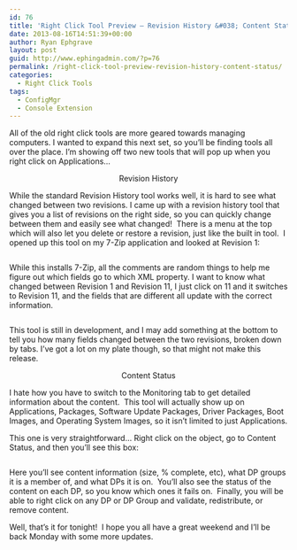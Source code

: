 ```yaml
---
id: 76
title: 'Right Click Tool Preview – Revision History &#038; Content Status'
date: 2013-08-16T14:51:39+00:00
author: Ryan Ephgrave
layout: post
guid: http://www.ephingadmin.com/?p=76
permalink: /right-click-tool-preview-revision-history-content-status/
categories:
  - Right Click Tools
tags:
  - ConfigMgr
  - Console Extension
---
```

All of the old right click tools are more geared towards managing computers. I wanted to expand this next set, so you’ll be finding tools all over the place. I’m showing off two new tools that will pop up when you right click on Applications…
<p align="center">Revision History</p>
<p align="left">While the standard Revision History tool works well, it is hard to see what changed between two revisions. I came up with a revision history tool that gives you a list of revisions on the right side, so you can quickly change between them and easily see what changed!  There is a menu at the top which will also let you delete or restore a revision, just like the built in tool.  I opened up this tool on my 7-Zip application and looked at Revision 1:</p>
<p id="uXSVNIK"><img class="alignnone size-full wp-image-77 " src="http://www.ephingadmin.com/wp-content/uploads/2015/11/img_564c90a32e7ac.png" alt="" /></p>
While this installs 7-Zip, all the comments are random things to help me figure out which fields go to which XML property. I want to know what changed between Revision 1 and Revision 11, I just click on 11 and it switches to Revision 11, and the fields that are different all update with the correct information.
<p id="EbwFXdp"><img class="alignnone size-full wp-image-78 " src="http://www.ephingadmin.com/wp-content/uploads/2015/11/img_564c90d3ab480.png" alt="" /></p>
<p align="left">This tool is still in development, and I may add something at the bottom to tell you how many fields changed between the two revisions, broken down by tabs. I’ve got a lot on my plate though, so that might not make this release.</p>
<p align="center">Content Status</p>
<p align="left">I hate how you have to switch to the Monitoring tab to get detailed information about the content.  This tool will actually show up on Applications, Packages, Software Update Packages, Driver Packages, Boot Images, and Operating System Images, so it isn’t limited to just Applications.</p>
<p align="left">This one is very straightforward… Right click on the object, go to Content Status, and then you’ll see this box:</p>
<p id="RgHzaMm"><img class="alignnone size-full wp-image-79 " src="http://www.ephingadmin.com/wp-content/uploads/2015/11/img_564c910c61653.png" alt="" /></p>
<p align="left">Here you’ll see content information (size, % complete, etc), what DP groups it is a member of, and what DPs it is on.  You’ll also see the status of the content on each DP, so you know which ones it fails on.  Finally, you will be able to right click on any DP or DP Group and validate, redistribute, or remove content.</p>
<p align="left">Well, that’s it for tonight!  I hope you all have a great weekend and I’ll be back Monday with some more updates.</p>